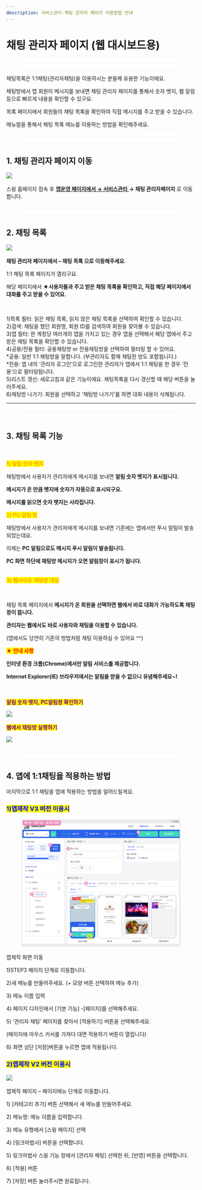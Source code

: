```yaml
---
description: 서비스관리-채팅 관리자 페이지 이용방법 안내
---
```


# 채팅 관리자 페이지 (웹 대시보드용)

<figure><img src="../../../.gitbook/assets/구분선 (5) (1).PNG" alt=""><figcaption></figcaption></figure>

채팅목록은 1:1채팅(관리자채팅)을 이용하시는 분들께 유용한 기능이에요.&#x20;

채팅방에서 앱 회원이 메시지를 보내면 채팅 관리자 페이지를 통해서 숫자 뱃지, 웹 알림 등으로 빠르게 내용을 확인할 수 있구요.

목록 페이지에서 회원들의 채팅 목록을 확인하여 직접 메시지를 주고 받을 수 있습니다.&#x20;

매뉴얼을 통해서 채팅 목록 메뉴를 이용하는 방법을 확인해주세요.

<figure><img src="../../../.gitbook/assets/구분선 (5) (1).PNG" alt=""><figcaption></figcaption></figure>

## 1. 채팅 관리자 페이지 이동

![](https://wp.swing2app.co.kr/wp-content/uploads/2018/10/%EA%B4%80%EB%A6%AC%EC%9E%90-%EC%B1%84%ED%8C%85%ED%8E%98%EC%9D%B4%EC%A7%80.png)

스윙 홈페이지 접속 후  [**앱운영 페이지에서 → 서비스관리** ](http://www.swing2app.co.kr/view/admin\_chatting)**→  채팅 관리자페이지** 로 이동합니다.&#x20;

<figure><img src="../../../.gitbook/assets/구분선 (5) (1).PNG" alt=""><figcaption></figcaption></figure>

## 2. 채팅 목록

![](https://wp.swing2app.co.kr/wp-content/uploads/2018/10/%EA%B4%80%EB%A6%AC%EC%9E%90%EC%B1%84%ED%8C%85%ED%8E%98%EC%9D%B4%EC%A7%80new2.png)

**채팅 관리자 페이지에서 – 채팅 목록 으로 이동해주세요**.

1:1 채팅 목록 페이지가 열리구요.

해당 페이지에서 ★**사용자들과 주고 받은 채팅 목록을 확인하고, 직접 해당 페이지에서 대화를 주고 받을 수 있어요**.



<div align="left">

<img src="https://s3.ap-northeast-2.amazonaws.com/swing2bucket/resource/image/help/501e2b073e3179fefc05518335da28ec.png" alt="">

</div>

1\)목록 필터: 읽은 채팅 목록, 읽지 않은 채팅 목록을 선택하여 확인할 수 있습니다.\
2\)검색: 채팅을 했던 회원명, 회원 ID를 검색하여 회원을 찾아볼 수 있습니다.\
3\)앱 필터: 한 계정당 여러개의 앱을 가지고 있는 경우 앱을 선택해서 해당 앱에서 주고받은 채팅 목록을 확인할 수 있습니다.\
4\)공용/전용 필터: 공용채팅방 or 전용채팅방을 선택하여 필터링 할 수 있어요.\
\*공용: 일반 1:1 채팅방을 말합니다. (부관리자도 함께 채팅한 방도 포함됩니다.)\
\*전용: 앱 내의 ‘관리자 로그인’으로 로그인한 관리자가 앱에서 1:1 채팅을 한 경우 ‘전용’으로 필터링됩니다.\
5\)리스트 갱신: 새로고침과 같은 기능이에요. 채팅목록을 다시 갱신할 때 해당 버튼을 눌러주세요.\
6\)채팅방 나가기: 회원을 선택하고 ‘채팅방 나가기’를 하면 대화 내용이 삭제됩니다.

***

<figure><img src="../../../.gitbook/assets/구분선 (5) (1).PNG" alt=""><figcaption></figcaption></figure>

## 3. 채팅 목록 기능

<div align="left">

<img src="https://s3.ap-northeast-2.amazonaws.com/swing2bucket/resource/image/help/9bde13d64efa084d8bbe556856d87a7e.png" alt="">

</div>

<mark style="color:orange;">**1) 알림 숫자 뱃지**</mark>

채팅방에서 사용자가 관리자에게 메시지를 보내면 **알림 숫자 뱃지가 표시됩니다.**

**메시지가 온 만큼 뱃지에 숫자가 자동으로 표시되구요.**

**메시지를 읽으면 숫자 뱃지는 사라집니다.**&#x20;



<mark style="color:orange;">**2) PC 알림 창**</mark>

채팅방에서 사용자가 관리자에게 메시지를 보내면 기존에는 앱에서만 푸시 알림이 발송되었는데요.

이제는 **PC 알림으로도 메시지 푸시 알림이 발송됩니다.**

**PC 화면 하단에 채팅방 메시지가 오면 알림창이 표시가 됩니다.**

\
<mark style="color:orange;">**3) 웹사이트 채팅방 개설**</mark>

<div align="left">

<img src="https://s3.ap-northeast-2.amazonaws.com/swing2bucket/resource/image/help/4cf31405ee64937a401b0f5d2516bb7a.png" alt="">

</div>

채팅 목록 페이지에서 **메시지가 온 회원을 선택하면 웹에서 바로 대화가 가능하도록 채팅창이 뜹니다.**

**관리자는 웹에서도 바로 사용자와 채팅을 이용할 수 있습니다.**&#x20;

(앱에서도 당연히 기존의 방법처럼 채팅 이용하실 수 있어요 ^^)



<mark style="color:red;">**★ 안내 사항**</mark>

**인터넷 환경 크롬(Chrome)에서만 알림 서비스를 제공합니다.**

**Internet Explorer(IE) 브라우저에서는 알림을 받을 수 없으니 유념해주세요\~!**

\
\
<mark style="color:purple;">**알림 숫자 뱃지, PC알림창 확인하기**</mark>

![](https://s3.ap-northeast-2.amazonaws.com/swing2bucket/resource/image/help/6801a505faff31d0e090b981ddad98cb.png)

<mark style="color:purple;">**웹에서 채팅방 실행하기**</mark>

![](https://s3.ap-northeast-2.amazonaws.com/swing2bucket/resource/image/help/791f5b0f06f783dc7d00417368182fa3.png)

<figure><img src="../../../.gitbook/assets/구분선 (5) (1).PNG" alt=""><figcaption></figcaption></figure>

## 4. 앱에 1:1채팅을 적용하는 방법

마지막으로 1:1 채팅을 앱에 적용하는 방법을 알려드릴게요.



### <mark style="color:blue;">**1)앱제작 V3 버전 이용시**</mark>

<figure><img src="../../../.gitbook/assets/관리자채팅.png" alt=""><figcaption></figcaption></figure>

앱제작 화면 이동

1\)STEP3 페이지 단계로 이동합니다.

2\)새 메뉴를 만들어주세요. (+ 모양 버튼 선택하여 메뉴 추가)

3\) 메뉴 이름 입력

4\) 페이지 디자인에서 \[기본 기능] -\[페이지]를 선택해주세요.&#x20;

5\) ‘관리자 채팅’ 페이지를 찾아서 \[적용하기] 버튼을 선택해주세요.&#x20;

(페이지에 마우스 커서를 가져다 대면 적용하기 버튼이 열립니다)

6\) 화면 상단 \[저장]버튼을 누르면 앱에 적용됩니다.&#x20;



### <mark style="color:blue;">**2)앱제작 V2 버전 이용시**</mark>

![](https://wp.swing2app.co.kr/wp-content/uploads/2018/10/%EA%B4%80%EB%A6%AC%EC%9E%90%EC%B1%84%ED%8C%85NEW1-1.png)

앱제작 페이지 – 페이지메뉴 단계로 이동합니다.

1\) \[카테고리 추가] 버튼 선택해서 새 메뉴를 만들어주세요.

2\) 메뉴명: 메뉴 이름을 입력합니다.

3\) 메뉴 유형에서 \[스윙 페이지] 선택

4\) \[링크마법사] 버튼을 선택합니다.

5\) 링크마법사 스윙 기능 창에서 \[관리자 채팅] 선택한 뒤,  \[반영] 버튼을 선택합니다.&#x20;

6\) \[적용] 버튼

7\) \[저장] 버튼 눌러주시면 완료됩니다.
